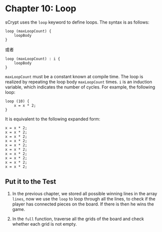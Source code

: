 # Chapter 10: Loop

sCrypt uses the `loop` keyword to define loops. The syntax is as follows:

```
loop (maxLoopCount) {
    loopBody
}
```

或者

```solidity
loop (maxLoopCount) : i {
    loopBody
}
```

`maxLoopCount` must be a constant known at compile time. The loop is realized by repeating the loop body `maxLoopCount` times. `i` is an induction variable, which indicates the number of cycles. For example, the following loop:


```solidity
loop (10) {
    x = x * 2;
}
```

It is equivalent to the following expanded form:

```solidity
x = x * 2;
x = x * 2;
x = x * 2;
x = x * 2;
x = x * 2;
x = x * 2;
x = x * 2;
x = x * 2;
x = x * 2;
x = x * 2;
```

## Put it to the Test

1. In the previous chapter, we stored all possible winning lines in the array `lines`, now we use the `loop` to loop through all the lines, to check if the player has connected pieces on the board. If there is then he wins the game.

2. In the `full` function, traverse all the grids of the board and check whether each grid is not empty.


